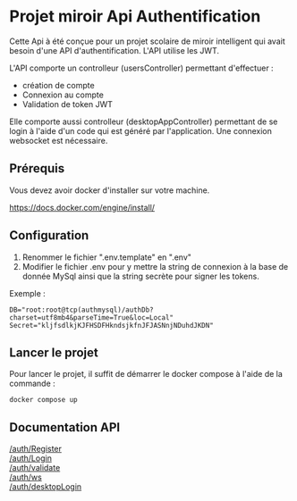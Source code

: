 # Projet miroir Api Authentification

Cette Api à été conçue pour un projet scolaire de miroir intelligent qui avait
besoin d'une API d'authentification. L'API utilise les JWT.

L'API comporte un controlleur (usersController) permettant d'effectuer :

- création de compte
- Connexion au compte
- Validation de token JWT

Elle comporte aussi controlleur (desktopAppController) permettant de se login à l'aide d'un code qui est généré par l'application. Une connexion websocket est nécessaire.


## Prérequis

Vous devez avoir docker d'installer sur votre machine.

https://docs.docker.com/engine/install/

## Configuration

1. Renommer le fichier ".env.template" en ".env"
2. Modifier le fichier .env pour y mettre la string de connexion à la base de donnée MySql ainsi que la string secrète pour signer les tokens. 

Exemple :

    DB="root:root@tcp(authmysql)/authDb?charset=utf8mb4&parseTime=True&loc=Local"
    Secret="kljfsdlkjKJFHSDFHkndsjkfnJFJASNnjNDuhdJKDN"

## Lancer le projet

  Pour lancer le projet, il suffit de démarrer le docker compose à l'aide de la commande :

    docker compose up
    
## Documentation API

[/auth/Register](./apiRoute/register.md) \
[/auth/Login](./apiRoute/login.md) \
[/auth/validate](./apiRoute/validate.md) \
[/auth/ws](./apiRoute/ws.md) \
[/auth/desktopLogin](./apiRoute/desktopLogin.md)


